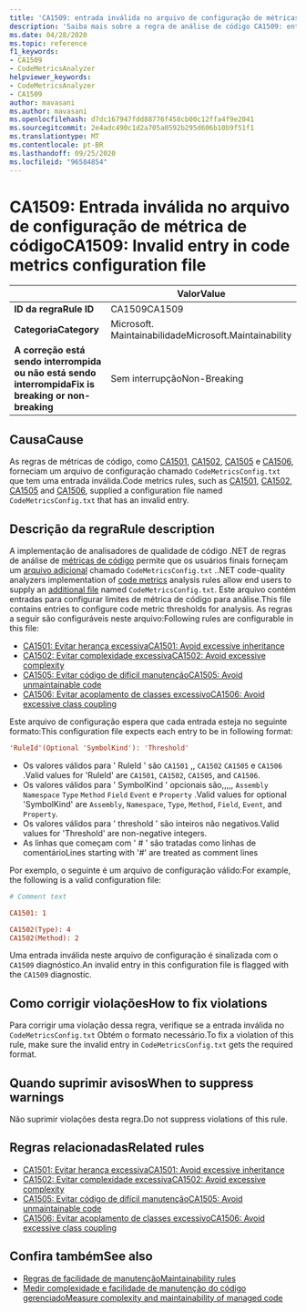 ```yaml
---
title: 'CA1509: entrada inválida no arquivo de configuração de métricas de código (análise de código)'
description: 'Saiba mais sobre a regra de análise de código CA1509: entrada inválida no arquivo de configuração de métricas de código'
ms.date: 04/28/2020
ms.topic: reference
f1_keywords:
- CA1509
- CodeMetricsAnalyzer
helpviewer_keywords:
- CodeMetricsAnalyzer
- CA1509
author: mavasani
ms.author: mavasani
ms.openlocfilehash: d7dc167947fdd88776f458cb00c12ffa4f9e2041
ms.sourcegitcommit: 2e4adc490c1d2a705a0592b295d606b10b9f51f1
ms.translationtype: MT
ms.contentlocale: pt-BR
ms.lasthandoff: 09/25/2020
ms.locfileid: "96584854"
---
```

# <a name="ca1509-invalid-entry-in-code-metrics-configuration-file"></a><span data-ttu-id="90fd0-103">CA1509: Entrada inválida no arquivo de configuração de métrica de código</span><span class="sxs-lookup"><span data-stu-id="90fd0-103">CA1509: Invalid entry in code metrics configuration file</span></span>

| | <span data-ttu-id="90fd0-104">Valor</span><span class="sxs-lookup"><span data-stu-id="90fd0-104">Value</span></span> |
|-|-|
| <span data-ttu-id="90fd0-105">**ID da regra**</span><span class="sxs-lookup"><span data-stu-id="90fd0-105">**Rule ID**</span></span> |<span data-ttu-id="90fd0-106">CA1509</span><span class="sxs-lookup"><span data-stu-id="90fd0-106">CA1509</span></span>|
| <span data-ttu-id="90fd0-107">**Categoria**</span><span class="sxs-lookup"><span data-stu-id="90fd0-107">**Category**</span></span> |<span data-ttu-id="90fd0-108">Microsoft. Maintainabilidade</span><span class="sxs-lookup"><span data-stu-id="90fd0-108">Microsoft.Maintainability</span></span>|
| <span data-ttu-id="90fd0-109">**A correção está sendo interrompida ou não está sendo interrompida**</span><span class="sxs-lookup"><span data-stu-id="90fd0-109">**Fix is breaking or non-breaking**</span></span> |<span data-ttu-id="90fd0-110">Sem interrupção</span><span class="sxs-lookup"><span data-stu-id="90fd0-110">Non-Breaking</span></span>|

## <a name="cause"></a><span data-ttu-id="90fd0-111">Causa</span><span class="sxs-lookup"><span data-stu-id="90fd0-111">Cause</span></span>

<span data-ttu-id="90fd0-112">As regras de métricas de código, como [CA1501](ca1501.md), [CA1502](ca1502.md), [CA1505](ca1505.md) e [CA1506](ca1506.md), forneciam um arquivo de configuração chamado `CodeMetricsConfig.txt` que tem uma entrada inválida.</span><span class="sxs-lookup"><span data-stu-id="90fd0-112">Code metrics rules, such as [CA1501](ca1501.md), [CA1502](ca1502.md), [CA1505](ca1505.md) and [CA1506](ca1506.md), supplied a configuration file named `CodeMetricsConfig.txt` that has an invalid entry.</span></span>

## <a name="rule-description"></a><span data-ttu-id="90fd0-113">Descrição da regra</span><span class="sxs-lookup"><span data-stu-id="90fd0-113">Rule description</span></span>

<span data-ttu-id="90fd0-114">A implementação de analisadores de qualidade de código .NET de regras de análise de [métricas de código](/visualstudio/code-quality/code-metrics-values) permite que os usuários finais forneçam um [arquivo adicional](https://github.com/dotnet/roslyn/blob/release/dev16.6/docs/analyzers/Using%20Additional%20Files.md) chamado `CodeMetricsConfig.txt` .</span><span class="sxs-lookup"><span data-stu-id="90fd0-114">.NET code-quality analyzers implementation of [code metrics](/visualstudio/code-quality/code-metrics-values) analysis rules allow end users to supply an [additional file](https://github.com/dotnet/roslyn/blob/release/dev16.6/docs/analyzers/Using%20Additional%20Files.md) named `CodeMetricsConfig.txt`.</span></span> <span data-ttu-id="90fd0-115">Este arquivo contém entradas para configurar limites de métrica de código para análise.</span><span class="sxs-lookup"><span data-stu-id="90fd0-115">This file contains entries to configure code metric thresholds for analysis.</span></span> <span data-ttu-id="90fd0-116">As regras a seguir são configuráveis neste arquivo:</span><span class="sxs-lookup"><span data-stu-id="90fd0-116">Following rules are configurable in this file:</span></span>

- [<span data-ttu-id="90fd0-117">CA1501: Evitar herança excessiva</span><span class="sxs-lookup"><span data-stu-id="90fd0-117">CA1501: Avoid excessive inheritance</span></span>](ca1501.md)
- [<span data-ttu-id="90fd0-118">CA1502: Evitar complexidade excessiva</span><span class="sxs-lookup"><span data-stu-id="90fd0-118">CA1502: Avoid excessive complexity</span></span>](ca1502.md)
- [<span data-ttu-id="90fd0-119">CA1505: Evitar código de difícil manutenção</span><span class="sxs-lookup"><span data-stu-id="90fd0-119">CA1505: Avoid unmaintainable code</span></span>](ca1505.md)
- [<span data-ttu-id="90fd0-120">CA1506: Evitar acoplamento de classes excessivo</span><span class="sxs-lookup"><span data-stu-id="90fd0-120">CA1506: Avoid excessive class coupling</span></span>](ca1506.md)

<span data-ttu-id="90fd0-121">Este arquivo de configuração espera que cada entrada esteja no seguinte formato:</span><span class="sxs-lookup"><span data-stu-id="90fd0-121">This configuration file expects each entry to be in following format:</span></span>

```ini
'RuleId'(Optional 'SymbolKind'): 'Threshold'
```

- <span data-ttu-id="90fd0-122">Os valores válidos para ' RuleId ' são `CA1501` ,, `CA1502` `CA1505` e `CA1506` .</span><span class="sxs-lookup"><span data-stu-id="90fd0-122">Valid values for 'RuleId' are `CA1501`, `CA1502`, `CA1505`, and `CA1506`.</span></span>
- <span data-ttu-id="90fd0-123">Os valores válidos para ' SymbolKind ' opcionais são,,,,, `Assembly` `Namespace` `Type` `Method` `Field` `Event` e `Property` .</span><span class="sxs-lookup"><span data-stu-id="90fd0-123">Valid values for optional 'SymbolKind' are `Assembly`, `Namespace`, `Type`, `Method`, `Field`, `Event`, and `Property`.</span></span>
- <span data-ttu-id="90fd0-124">Os valores válidos para ' threshold ' são inteiros não negativos.</span><span class="sxs-lookup"><span data-stu-id="90fd0-124">Valid values for 'Threshold' are non-negative integers.</span></span>
- <span data-ttu-id="90fd0-125">As linhas que começam com ' # ' são tratadas como linhas de comentário</span><span class="sxs-lookup"><span data-stu-id="90fd0-125">Lines starting with '#' are treated as comment lines</span></span>

<span data-ttu-id="90fd0-126">Por exemplo, o seguinte é um arquivo de configuração válido:</span><span class="sxs-lookup"><span data-stu-id="90fd0-126">For example, the following is a valid configuration file:</span></span>

```ini
# Comment text

CA1501: 1

CA1502(Type): 4
CA1502(Method): 2
```

<span data-ttu-id="90fd0-127">Uma entrada inválida neste arquivo de configuração é sinalizada com o `CA1509` diagnóstico.</span><span class="sxs-lookup"><span data-stu-id="90fd0-127">An invalid entry in this configuration file is flagged with the `CA1509` diagnostic.</span></span>

## <a name="how-to-fix-violations"></a><span data-ttu-id="90fd0-128">Como corrigir violações</span><span class="sxs-lookup"><span data-stu-id="90fd0-128">How to fix violations</span></span>

<span data-ttu-id="90fd0-129">Para corrigir uma violação dessa regra, verifique se a entrada inválida no `CodeMetricsConfig.txt` Obtém o formato necessário.</span><span class="sxs-lookup"><span data-stu-id="90fd0-129">To fix a violation of this rule, make sure the invalid entry in `CodeMetricsConfig.txt` gets the required format.</span></span>

## <a name="when-to-suppress-warnings"></a><span data-ttu-id="90fd0-130">Quando suprimir avisos</span><span class="sxs-lookup"><span data-stu-id="90fd0-130">When to suppress warnings</span></span>

<span data-ttu-id="90fd0-131">Não suprimir violações desta regra.</span><span class="sxs-lookup"><span data-stu-id="90fd0-131">Do not suppress violations of this rule.</span></span>

## <a name="related-rules"></a><span data-ttu-id="90fd0-132">Regras relacionadas</span><span class="sxs-lookup"><span data-stu-id="90fd0-132">Related rules</span></span>

- [<span data-ttu-id="90fd0-133">CA1501: Evitar herança excessiva</span><span class="sxs-lookup"><span data-stu-id="90fd0-133">CA1501: Avoid excessive inheritance</span></span>](ca1501.md)
- [<span data-ttu-id="90fd0-134">CA1502: Evitar complexidade excessiva</span><span class="sxs-lookup"><span data-stu-id="90fd0-134">CA1502: Avoid excessive complexity</span></span>](ca1502.md)
- [<span data-ttu-id="90fd0-135">CA1505: Evitar código de difícil manutenção</span><span class="sxs-lookup"><span data-stu-id="90fd0-135">CA1505: Avoid unmaintainable code</span></span>](ca1505.md)
- [<span data-ttu-id="90fd0-136">CA1506: Evitar acoplamento de classes excessivo</span><span class="sxs-lookup"><span data-stu-id="90fd0-136">CA1506: Avoid excessive class coupling</span></span>](ca1506.md)

## <a name="see-also"></a><span data-ttu-id="90fd0-137">Confira também</span><span class="sxs-lookup"><span data-stu-id="90fd0-137">See also</span></span>

- [<span data-ttu-id="90fd0-138">Regras de facilidade de manutenção</span><span class="sxs-lookup"><span data-stu-id="90fd0-138">Maintainability rules</span></span>](maintainability-warnings.md)
- [<span data-ttu-id="90fd0-139">Medir complexidade e facilidade de manutenção do código gerenciado</span><span class="sxs-lookup"><span data-stu-id="90fd0-139">Measure complexity and maintainability of managed code</span></span>](/visualstudio/code-quality/code-metrics-values)
